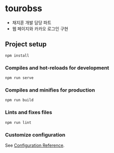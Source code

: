 # tourobss
- 채지훈 개발 담당 파트
- 웹 페이지와 카카오 로그인 구현
## Project setup
```
npm install
```

### Compiles and hot-reloads for development
```
npm run serve
```

### Compiles and minifies for production
```
npm run build
```

### Lints and fixes files
```
npm run lint
```

### Customize configuration
See [Configuration Reference](https://cli.vuejs.org/config/).

